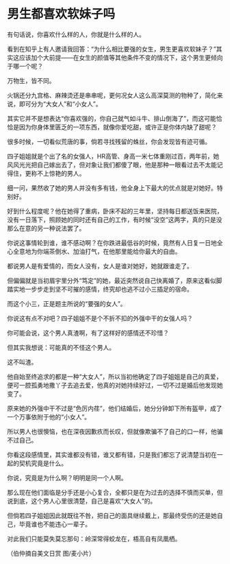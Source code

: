 # 男生都喜欢软妹子吗

有句话说，你喜欢什么样的人，你就是什么样的人。 

看到在知乎上有人邀请我回答：“为什么相比要强的女生，男生更喜欢软妹子？”其实这应该加个大前提——在女生的颜值等其他条件不变的情况下，这个男生更倾向于哪一个呢？ 

万物生，皆不同。 

火锅还分九宫格、麻辣烫还是串串呢，更何况女人这么高深莫测的物种了，简化来说，即可分为“大女人”和“小女人”。 

其实它并不是想表达“你喜欢强的，你自己就气如斗牛、排山倒海了”，而这可能恰恰是因为你身体里匮乏的一项东西，就像你爱吃甜，或许正是你体内缺了甜呢？ 

很多时候，一切看似荒唐的事，倘若寻找残留的蛛丝，你会发现皆有迹可循。 

四子姐姐就是个出了名的女强人，HR高管、身高一米七体重刚过百，两年前，她风风光光把自己嫁出去了，但对象让我们都傻了眼，他是那种一眼看过去不太能记得住，更称不上惊艳的男人。 

细一问，果然收了她的男人并没有多有钱，他全身上下最大的优点就是对她好。特别好。 

好到什么程度呢？他在她得了重病，卧床不起的三年里，坚持每日都送饭来医院，没有一日落下，照顾她的同时还有自己的工作，有时候“没空”这两字，真的只是没那么在意的另一种说法罢了。 

你说这事情轮到谁，谁不感动啊？在你跌进最低谷的时候，竟然有人日复一日地全心全意地为你端茶倒水、加油打气，在他那里能给你最大的自由。 

都说男人是有爱情的，而女人没有，女人是谁对她好，她就跟谁走了。 

但偏偏就是当初眉宇里分外“笃定”的她，最近突然说自己快离婚了，原来这看似脚踏实地一步步走到坚不可摧的感情，终究却也逃不过小三插足的宿命。 

而这个小三，正是题主所说的“要强的女人”。 

你说这有点不对吧？四子姐姐不是个不折不扣的外强中干的女强人吗？ 

你可能会说，这个男人真渣啊，有了这样好的感情还不珍惜？ 

但其实我想说：可能真的不怪这个男人。 

这不叫渣。 

他自始至终追求的都是一种“大女人”，所以当初他确定了四子姐姐是自己的真爱，便可一腔孤勇地撒丫子去追去爱，他真的对她持续好过，一切不过是婚后他发现她变了。 

原来她的外强中干不过是“色厉内荏”，他们结婚后，她分分钟卸下所有盔甲，成了一个万事依附于他的“小女人”。 

所以男人也很懊恼，也在深夜因歉疚而长叹，但就像欺骗不了自己的口一样，他骗不过自己。 

你看这段感情里，其实谁都没有错，谁又都有错，只是我们都忘了说清楚当初在一起的契机究竟是什么。 

你说，究竟是为什么啊？明明是同一个人啊。 

那么现在他们面临是分手还是小心复合，全都只是在为过去的选择不慎而买单，但说到底，这个男人心里很清楚，自己是喜欢“大女人”的。 

但倘若四子姐姐因此就既往不咎，把自己的面具继续戴上，那最终受伤的还是她自己，毕竟谁也不能违心一辈子。 

对此我们只能莫失莫忘那句：岭深常得蛟龙在，梧高自有凤凰栖。 

（伯仲摘自美文日赏 图/麦小片）